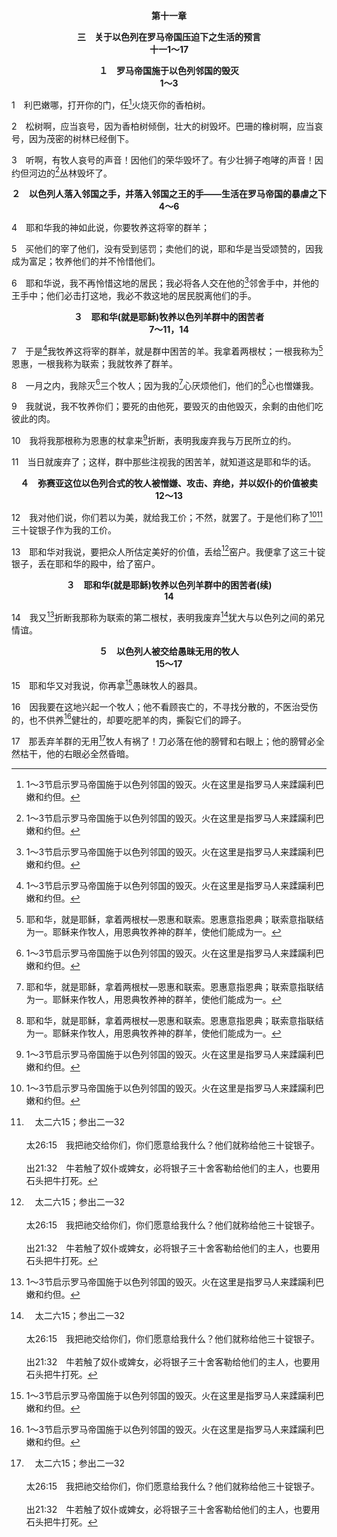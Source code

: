 <p style="text-align:center;font-weight:bold;">第十一章</p>

<p style="text-align:center;font-weight:bold;">三　关于以色列在罗马帝国压迫下之生活的预言<br>十一1～17</p>

<p style="text-align:center;font-weight:bold;">１　罗马帝国施于以色列邻国的毁灭<br>1～3</p>

1　利巴嫩哪，打开你的门，任[^1]火烧灭你的香柏树。

[^1]:1～3节启示罗马帝国施于以色列邻国的毁灭。火在这里是指罗马人来蹂躏利巴嫩和约但。

2　松树啊，应当哀号，因为香柏树倾倒，壮大的树毁坏。巴珊的橡树啊，应当哀号，因为茂密的树林已经倒下。

3　听啊，有牧人哀号的声音！因他们的荣华毁坏了。有少壮狮子咆哮的声音！因约但河边的[^1]丛林毁坏了。

[^1]:直译，威严。

<p style="text-align:center;font-weight:bold;">２　以色列人落入邻国之手，并落入邻国之王的手——生活在罗马帝国的暴虐之下<br>4～6</p>

4　耶和华我的神如此说，你要牧养这将宰的群羊；

5　买他们的宰了他们，没有受到惩罚；卖他们的说，耶和华是当受颂赞的，因我成为富足；牧养他们的并不怜惜他们。

6　耶和华说，我不再怜惜这地的居民；我必将各人交在他的[^1]邻舍手中，并他的王手中；他们必击打这地，我必不救这地的居民脱离他们的手。

[^1]:这里的邻舍是指隶属罗马帝国的王和总督，就如在巴勒斯坦地区的希律和彼拉多；王是指该撒。

<p style="text-align:center;font-weight:bold;">３　耶和华(就是耶稣)牧养以色列羊群中的困苦者<br>7～11，14</p>

7　于是[^1]我牧养这将宰的群羊，就是群中困苦的羊。我拿着两根杖；一根我称为[^2]恩惠，一根我称为联索；我就牧养了群羊。

[^1]:这里的“我”是指耶和华，就如前节所指明的。耶和华，就是耶稣，来喂养祂的百姓，就是那将宰的群羊，群中困苦的羊。

[^2]:耶和华，就是耶稣，拿着两根杖—恩惠和联索。恩惠意指恩典；联索意指联结为一。耶稣来作牧人，用恩典牧养神的群羊，使他们能成为一。

8　一月之内，我除灭[^1]三个牧人；因为我的[^2]心厌烦他们，他们的[^2]心也憎嫌我。

[^1]:这里的三个牧人是指祭司、长老和经学家(太十六21)。耶和华，就是耶稣，将三个牧人撇在一边，除灭他们，他们的心也憎嫌祂。主耶稣这位合式的牧人被弃绝，使以色列人如同羊群没有牧人一样(参太九36)。见15注1。

[^2]:直译，魂。

9　我就说，我不牧养你们；要死的由他死，要毁灭的由他毁灭，余剩的由他们吃彼此的肉。

10　我将我那根称为恩惠的杖拿来[^1]折断，表明我废弃我与万民所立的约。

[^1]:这指明主把神借摩西所立的约废弃了，使百姓不再在约的遮盖之下。这样，祂就把恩典(恩惠)取去了。

11　当日就废弃了；这样，群中那些注视我的困苦羊，就知道这是耶和华的话。
<p style="text-align:center;font-weight:bold;">４　弥赛亚这位以色列合式的牧人被憎嫌、攻击、弃绝，并以奴仆的价值被卖<br>12～13</p>

12　我对他们说，你们若以为美，就给我工价；不然，就罢了。于是他们称了[^1][^a]三十锭银子作为我的工价。

[^1]:12～13节启示，弥赛亚这位以色列合式的牧人被憎嫌、攻击、弃绝，并以三十锭银子，就是以一个奴仆的价值(出二一32)被卖。这里所预言的，在福音书里得着应验(太二六14～15，二七3～10)。

[^a]:　太二六15；参出二一32<br><br>太26:15　我把祂交给你们，你们愿意给我什么？他们就称给他三十锭银子。<br><br>出21:32　牛若触了奴仆或婢女，必将银子三十舍客勒给他们的主人，也要用石头把牛打死。

13　耶和华对我说，要把众人所估定美好的价值，丢给[^a]窑户。我便拿了这三十锭银子，丢在耶和华的殿中，给了窑户。

[^a]:　太二七9～10<br><br>太27:9　这就应验了那借着申言者耶利米所说的，说，“他们拿那三十锭银子，就是被估定之人的价钱，是以色列子孙中所估定的，<br><br>太27:10　买了窑匠的一块田，正如主所吩咐我的。”

<p style="text-align:center;font-weight:bold;">３　耶和华(就是耶稣)牧养以色列羊群中的困苦者(续)<br>14</p>

14　我又[^1]折断我那称为联索的第二根杖，表明我废弃[^a]犹大与以色列之间的弟兄情谊。

[^1]:这指明以色列人中间联络的爱也被取去了(见10注1)。结果，以色列国分裂了，满了内部的争战(9)。从基督被钉十字架那天起，犹太人中间一直没有一。虽然北国以色列和南国犹大是弟兄，但他们中间的弟兄情谊已经破坏，因为那联络的爱已经折断。当他们在罗马帝国的压迫下过生活时，这事就发生了。

[^a]:　赛九21；参结三七16～19<br><br>赛9:21　玛拿西吞吃以法莲，以法莲吞吃玛拿西；又一同攻击犹大。虽然如此，耶和华的怒气还未转消，祂的手仍然伸出。<br><br>结37:16　人子啊，你要取一根木杖，在其上写：为犹大和他的同伴以色列人；又取一根木杖，在其上写：为约瑟（以法莲的木杖）和他的同伴以色列全家。<br><br>结37:17　你要使这两根木杖彼此接连为一，在你手中成为一根。<br><br>结37:18　你本族的子民问你说，你不告诉我们这些木杖是什么意思吗？<br><br>结37:19　你就对他们说，主耶和华如此说，我要将约瑟和他同伴以色列支派的木杖，就是那在以法莲手中的取来，放在犹大的木杖上，使其成为一根木杖，二者就在我手中成为一根。

<p style="text-align:center;font-weight:bold;">５　以色列人被交给愚昧无用的牧人<br>15～17</p>

15　耶和华又对我说，你再拿[^1]愚昧牧人的器具。

[^1]:祭司、长老和经学家这些邪恶的牧人被废掉(8上)，而耶稣这位合式的牧人被钉死、被弃绝到极点(8下，12～13)。所以，以色列人被交给愚昧无用的牧人，这些牧人不顾到他们(15～17)。基督被钉十字架以后，以色列人中间没有正确的领导，他们就都分散了(太二六31)。他们彼此争吵，互相吞吃。在他们中间兴起来那些愚昧无用的牧人，使他们受更多的苦。这种光景让罗马太子提多得以在主后七十年来蹂躏整个犹大地(太二一33～41与41注1)。<br><br>九～十一章预言的中心，乃是基督为被弃绝的弥赛亚。基督是要来的救主和救赎主；祂在卑微的形状里作王，来到并进入耶路撒冷(九9～10)。首先，祂受到百姓的欢迎；但后来，在长老、祭司和经学家的影响下，百姓改变心意，就憎嫌祂(8下)。主耶稣被卖、受审、被判决，并摆在十字架上受死(12～13)。这样，这位暂时受欢迎的弥赛亚，完全被弃绝了。结果，以色列人就分裂了，他们受到罗马帝国的逼迫，被分散到全地(14～17)。

16　因我要在这地兴起一个牧人；他不看顾丧亡的，不寻找分散的，不医治受伤的，也不供养[^1]健壮的，却要吃肥羊的肉，撕裂它们的蹄子。

[^1]:直译，站立的。

17　那丢弃羊群的无用[^a]牧人有祸了！刀必落在他的膀臂和右眼上；他的膀臂必全然枯干，他的右眼必全然昏暗。

[^a]:　耶二三1；结三四2；约十12～13<br><br>耶23:1　耶和华说，那些摧毁、赶散我草场之羊的牧人，有祸了。<br><br>结34:2　人子啊，你要向以色列的牧人说预言，攻击他们，说，主耶和华如此说，以色列的牧人有祸了！他们只知牧养自己。牧人岂不当牧养群羊吗？<br><br>约10:12　那作雇工的，不是牧人，羊也不是他自己的，他看见狼来，就撇下羊逃跑了，狼抓住羊，把它们赶散了；<br><br>约10:13　雇工逃跑，因他是雇工，并不顾念羊。


